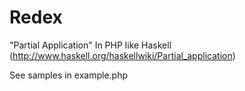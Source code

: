 Redex
=====

"Partial Application" In PHP like Haskell (http://www.haskell.org/haskellwiki/Partial_application)

See samples in example.php